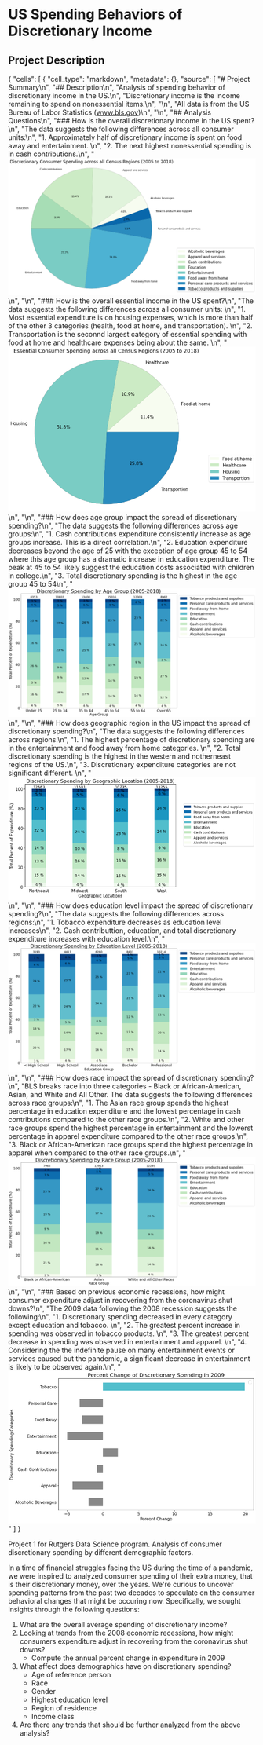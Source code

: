 # US Spending Behaviors of Discretionary Income
## Project Description

{
 "cells": [
  {
   "cell_type": "markdown",
   "metadata": {},
   "source": [
    "# Project Summary\n",
    "## Description\n",
    "Analysis of spending behavior of discretionary income in the US.\n",
    "Discretionary income is the income remaining to spend on nonessential items.\n",
    "\n",
    "All data is from the US Bureau of Labor Statistics (www.bls.gov)\n",
    "\n",
    "## Analysis Questions\n",
    "### How is the overall discretionary income in the US spent?\n",
    "The data suggests the following differences across all consumer units:\n",
    "1. Approximately half of discretionary income is spent on food away and entertainment. \n",
    "2. The next highest nonessential spending is in cash contributions.\n",
    "![Chart](Images/discretionary_spend.png)\n",
    "\n",
    "### How is the overall essential income in the US spent?\n",
    "The data suggests the following differences across all consumer units: \n",
    "1. Most essential expenditure is on housing expenses, which is more than half of the other 3 categories (health, food at home, and transportation). \n",
    "2. Transportation is the seconnd largest category of essential spending with food at home and healthcare expenses being about the same. \n",
    "![Chart](Images/essential_spend.png)\n",
    "\n",
    "### How does age group impact the spread of discretionary spending?\n",
    "The data suggests the following differences across age groups:\n",
    "1. Cash contributions expenditure consistently increase as age groups increase. This is a direct correlation.\n",
    "2. Education expenditure decreases beyond the age of 25 with the exception of age group 45 to 54 where this age group has a dramatic increase in education expenditure. The peak at 45 to 54 likely suggest the education costs associated with children in college.\n",
    "3. Total discretionary spending is the highest in the age group 45 to 54\n",
    "![Chart](Images/spend_by_age.png)\n",
    "\n",
    "### How does geographic region in the US impact the spread of discretionary spending?\n",
    "The data suggests the following differences across regions:\n",
    "1. The highest percentage of discretionary spending are in the entertainment and food away from home categories. \n",
    "2. Total discretionary spending is the highest in the western and notherneast regions of the US.\n",
    "3. Discretionary expenditure categories are not significant different. \n",
    "![Chart](Images/spend_by_geo.png)\n",
    "\n",
    "### How does education level impact the spread of discretionary spending?\n",
    "The data suggests the following differences across regions:\n",
    "1. Tobacco expenditure decreases as education level increases\n",
    "2. Cash contributtion, education, and total discretionary expenditure increases with education level.\n",
    "![Chart](Images/spend_by_education.png)\n",
    "\n",
    "### How does race impact the spread of discretionary spending?\n",
    "BLS breaks race into three categories - Black or African-American, Asian, and White and All Other. The data suggests the following differences across race groups:\n",
    "1. The Asian race group spends the highest percentage in education expenditure and the lowest percentage in cash contributions compared to the other race groups.\n",
    "2. White and other race groups spend the highest percentage in entertainment and the lowerst percentage in apparel expenditure compared to the other race groups.\n",
    "3. Black or African-American race groups spend the highest percentage in apparel when compared to the other race groups.\n",
    "![Chart](Images/spend_by_race.png)\n",
    "\n",
    "### Based on previous economic recessions, how might consumer expenditure adjust in recovering from the coronavirus shut downs?\n",
    "The 2009 data following the 2008 recession suggests the following:\n",
    "1. Discretionary spending decreased in every category except education and tobacco. \n",
    "2. The greatest percent increase in spending was observed in tobacco products. \n",
    "3. The greatest percent decrease in spending was observed in entertainment and apparel. \n",
    "4. Considering the the indefinite pause on many entertainment events or services caused but the pandemic, a significant decrease in entertainment is likely to be observed again.\n",
    "![Chart](Images/2009_percent_change.png)"
   ]
  }

Project 1 for Rutgers Data Science program. Analysis of consumer discretionary spending by different demographic factors.

In a time of financial struggles facing the US during the time of a pandemic, we were inspired to analyzed consumer spending of their extra money, that is their discretionary money, over the years. We're curious to uncover spending patterns from the past two decades to speculate on the consumer behavioral changes that might be occuring now. Specifically, we sought insights through the following questions:

1. What are the overall average spending of discretionary income?
2. Looking at trends from the 2008 economic recessions, how might consumers expenditure adjust in recovering from the coronavirus shut downs?
    - Compute the annual percent change in expenditure in 2009
3. What affect does demographics have on discretionary spending?
    - Age of reference person
    - Race
    - Gender
    - Highest education level
    - Region of residence
    - Income class
4. Are there any trends that should be further analyzed from the above analysis?
